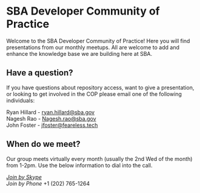 # SBA Developer Community of Practice

Welcome to the SBA Developer Community of Practice! Here you will find presentations from our monthly meetups. All are welcome to add and enhance the knowledge base we are building here at SBA. 

## Have a question?
If you have questions about repository access, want to give a presentation, or looking to get involved in the COP please email one of the following individuals:

Ryan Hillard - ryan.hillard@sba.gov\
Nagesh Rao - Nagesh.rao@sba.gov\
John Foster - jfoster@feareless.tech

## When do we meet?
Our group meets virtually every month (usually the 2nd Wed of the month) from 1-2pm. Use the below information to dial into the call.

[*Join by Skype*](https://meet.lync.com/sba123/nrao/HZD3NB36)\
*Join by Phone* +1 (202) 765-1264


